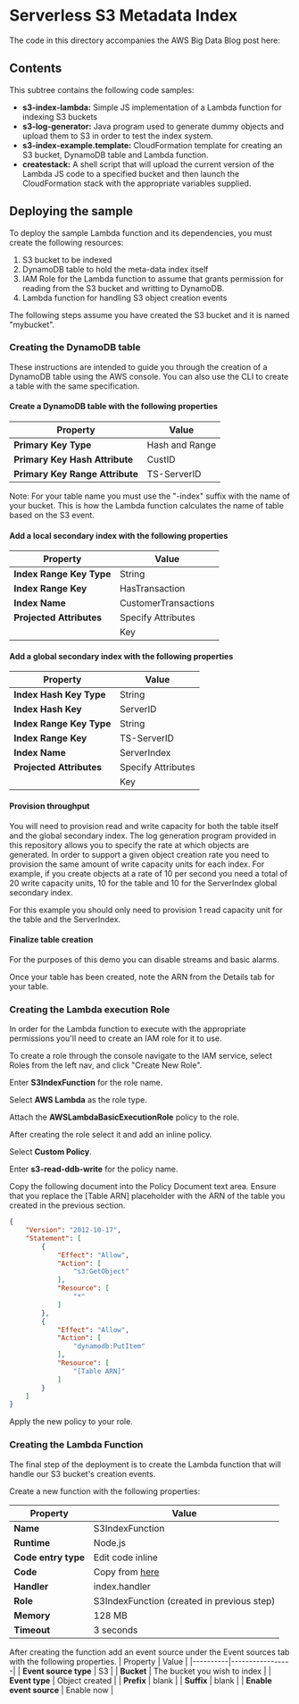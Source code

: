 # Serverless S3 Metadata Index
The code in this directory accompanies the AWS Big Data Blog post here: <link>

## Contents
This subtree contains the following code samples:

- **s3-index-lambda:** Simple JS implementation of a Lambda function for indexing S3 buckets
- **s3-log-generator:** Java program used to generate dummy objects and upload them to S3 in order to test the index system.
- **s3-index-example.template:** CloudFormation template for creating an S3 bucket, DynamoDB table and Lambda function.
- **createstack:** A shell script that will upload the current version of the Lambda JS code to a specified bucket and then launch the CloudFormation stack with the appropriate variables supplied.

## Deploying the sample

To deploy the sample Lambda function and its dependencies, you must create the following resources:

1. S3 bucket to be indexed
1. DynamoDB table to hold the meta-data index itself
1. IAM Role for the Lambda function to assume that grants permission for reading from the S3 bucket and writting to DynamoDB.
1. Lambda function for handling S3 object creation events

The following steps assume you have created the S3 bucket and it is named "mybucket".

### Creating the DynamoDB table

These instructions are intended to guide you through the creation of a DynamoDB table using the AWS console. You can also use the CLI to create a table with the same specification.

#### Create a DynamoDB table with the following properties

| Property |  Value          |
|----------|-----------------|
| **Primary Key Type** | Hash and Range |
| **Primary Key Hash Attribute**  | CustID |
| **Primary Key Range Attribute** | TS-ServerID |

Note: For your table name you must use the "-index" suffix with the name of your bucket. This is how the Lambda function calculates the name of table based on the S3 event.

#### Add a local secondary index with the following properties

| Property |  Value          |
|----------|-----------------|
| **Index Range Key Type** | String |
| **Index Range Key** | HasTransaction |
| **Index Name** | CustomerTransactions |
| **Projected Attributes** | Specify Attributes |
|                      |    Key             |

#### Add a global secondary index with the following properties
| Property |  Value          |
|----------|-----------------|
| **Index Hash Key Type** | String |
| **Index Hash Key**      | ServerID |
| **Index Range Key Type** | String |
| **Index Range Key**     | TS-ServerID |
| **Index Name**           | ServerIndex |
| **Projected Attributes** | Specify Attributes |
|                      |    Key             |

#### Provision throughput

You will need to provision read and write capacity for both the table itself and the global secondary index. The log generation program provided in this repository allows you to specify the rate at which objects are generated. In order to support a given object creation rate you need to provision the same amount of write capacity units for each index. For example, if you create objects at a rate of 10 per second you need a total of 20 write capacity units, 10 for the table and 10 for the ServerIndex global secondary index.

For this example you should only need to provision 1 read capacity unit for the table and the ServerIndex.

#### Finalize table creation

For the purposes of this demo you can disable streams and basic alarms.

Once your table has been created, note the ARN from the Details tab for your table.


### Creating the Lambda execution Role

In order for the Lambda function to execute with the appropriate permissions you'll need to create an IAM role for it to use.

To create a role through the console navigate to the IAM service, select Roles from the left nav, and click "Create New Role".

Enter **S3IndexFunction** for the role name.

Select **AWS Lambda** as the role type.

Attach the **AWSLambdaBasicExecutionRole** policy to the role.

After creating the role select it and add an inline policy.

Select **Custom Policy**.

Enter **s3-read-ddb-write** for the policy name.

Copy the following document into the Policy Document text area. Ensure that you replace the [Table ARN] placeholder with the ARN of the table you created in the previous section.

```JSON
{
    "Version": "2012-10-17",
    "Statement": [
        {
            "Effect": "Allow",
            "Action": [
                "s3:GetObject"
            ],
            "Resource": [
                "*"
            ]
        },
        {
            "Effect": "Allow",
            "Action": [
                "dynamodb:PutItem"
            ],
            "Resource": [
                "[Table ARN]"
            ]
        }
    ]
}
```

Apply the new policy to your role.

### Creating the Lambda Function

The final step of the deployment is to create the Lambda function that will handle our S3 bucket's creation events.

Create a new function with the following properties:

| Property |  Value          |
|----------|-----------------|
| **Name** | S3IndexFunction |
| **Runtime** | Node.js |
| **Code entry type** | Edit code inline |
| **Code** | Copy from [here](https://github.com/mikedeck/aws-big-data-blog/blob/master/aws-blog-s3-index-with-lambda-ddb/s3-index-lambda/index.js) |
| **Handler** | index.handler |
| **Role** | S3IndexFunction (created in previous step) |
| **Memory** | 128 MB |
| **Timeout** | 3 seconds |

After creating the function add an event source under the Event sources tab with the following properties.
| Property |  Value          |
|----------|-----------------|
| **Event source type** | S3 |
| **Bucket** | The bucket you wish to index |
| **Event type** | Object created |
| **Prefix** | blank |
| **Suffix** | blank |
| **Enable event source** | Enable now |

